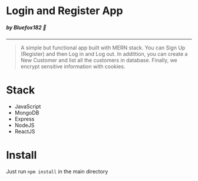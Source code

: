 # Login and Register App
##### by Bluefox182 🦊
---
> A simple but functional app built with MERN stack. You can Sign Up (Register) and then Log in and Log out. In addittion, you can create a New Customer and list all the customers in database. Finally, we encrypt sensitive information with cookies.

# Stack

- JavaScript
- MongoDB
- Express
- NodeJS
- ReactJS

# Install
Just run `npm install` in the main directory

